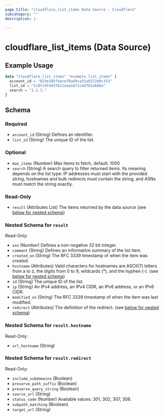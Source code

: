 ```yaml
---
page_title: "cloudflare_list_items Data Source - Cloudflare"
subcategory: ""
description: |-
  
---
```


# cloudflare_list_items (Data Source)



## Example Usage

```terraform
data "cloudflare_list_items" "example_list_items" {
  account_id = "023e105f4ecef8ad9ca31a8372d0c353"
  list_id = "2c0fc9fa937b11eaa1b71c4d701ab86e"
  search = "1.1.1."
}
```

<!-- schema generated by tfplugindocs -->
## Schema

### Required

- `account_id` (String) Defines an identifier.
- `list_id` (String) The unique ID of the list.

### Optional

- `max_items` (Number) Max items to fetch, default: 1000
- `search` (String) A search query to filter returned items. Its meaning depends on the list type: IP addresses must start with the provided string, hostnames and bulk redirects must contain the string, and ASNs must match the string exactly.

### Read-Only

- `result` (Attributes List) The items returned by the data source (see [below for nested schema](#nestedatt--result))

<a id="nestedatt--result"></a>
### Nested Schema for `result`

Read-Only:

- `asn` (Number) Defines a non-negative 32 bit integer.
- `comment` (String) Defines an informative summary of the list item.
- `created_on` (String) The RFC 3339 timestamp of when the item was created.
- `hostname` (Attributes) Valid characters for hostnames are ASCII(7) letters from a to z, the digits from 0 to 9, wildcards (*), and the hyphen (-). (see [below for nested schema](#nestedatt--result--hostname))
- `id` (String) The unique ID of the list.
- `ip` (String) An IPv4 address, an IPv4 CIDR, an IPv6 address, or an IPv6 CIDR.
- `modified_on` (String) The RFC 3339 timestamp of when the item was last modified.
- `redirect` (Attributes) The definition of the redirect. (see [below for nested schema](#nestedatt--result--redirect))

<a id="nestedatt--result--hostname"></a>
### Nested Schema for `result.hostname`

Read-Only:

- `url_hostname` (String)


<a id="nestedatt--result--redirect"></a>
### Nested Schema for `result.redirect`

Read-Only:

- `include_subdomains` (Boolean)
- `preserve_path_suffix` (Boolean)
- `preserve_query_string` (Boolean)
- `source_url` (String)
- `status_code` (Number) Available values: 301, 302, 307, 308.
- `subpath_matching` (Boolean)
- `target_url` (String)


